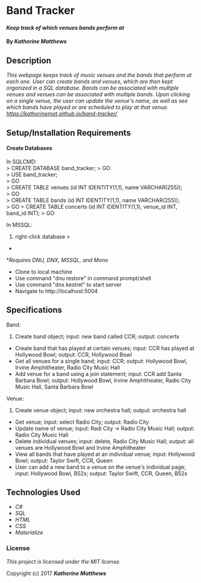 # Band Tracker

#### _Keep track of which venues bands perform at_

#### By _**Katherine Matthews**_

## Description

_This webpage keeps track of music venues and the bands that perform at each one. User can create bands and venues, which are then kept organized in a SQL database. Bands can be associated with multiple venues and venues can be associated with multiple bands. Upon clicking on a single venue, the user can update the venue's name, as well as see which bands have played or are scheduled to play at that venue. https://katherinemat.github.io/band-tracker/_

## Setup/Installation Requirements

#### Create Databases
In SQLCMD:  
    > CREATE DATABASE band_tracker;
    > GO  
    > USE band_tracker;  
    > GO  
    > CREATE TABLE venues (id INT IDENTITY(1,1), name VARCHAR(255));  
    > GO  
    > CREATE TABLE bands (id INT IDENTITY(1,1), name VARCHAR(255));  
    > GO
    > CREATE TABLE concerts (id INT IDENTITY(1,1), venue_id INT, band_id INT);
    > GO

In MSSQL:
1. right-click database >
-

*_Requires DNU, DNX, MSSQL, and Mono_
* Clone to local machine
* Use command "dnu restore" in command prompt/shell
* Use command "dnx kestrel" to start server
* Navigate to http://localhost:5004

## Specifications

Band:
1. Create band object; input: new band called CCR; output: concerts
- Create band that has played at certain venues; input: CCR has played at Hollywood Bowl; output: CCR, Hollywood Bowl
- Get all venues for a single band; input: CCR; output: Hollywood Bowl, Irvine Amphitheater, Radio City Music Hall
- Add venue for a band using a join statement; input: CCR add Santa Barbara Bowl; output: Hollywood Bowl, Irvine Amphitheater, Radio City Music Hall, Santa Barbara Bowl

Venue:
1. Create venue object; input: new orchestra hall; output: orchestra hall
- Get venue; input: select Radio City; output: Radio City
- Update name of venue; input: Radi City -> Radio City Music Hall; output: Radio City Music Hall
- Delete individual venues; input: delete, Radio City Music Hall; output: all venues are Hollywood Bowl and Irvine Amphitheater
- View all bands that have played at an individual venue; input: Hollywood Bowl; output: Taylor Swift, CCR, Queen
- User can add a new band to a venue on the venue's individual page; input: Hollywood Bowl, B52s; output: Taylor Swift, CCR, Queen, B52s

## Technologies Used

* _C#_
* _SQL_
* _HTML_
* _CSS_
* _Materialize_

### License

*This project is licensed under the MIT license.*

Copyright (c) 2017 **_Katherine Matthews_**
